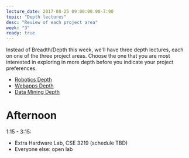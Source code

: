 ```yaml
---
lecture_date: 2017-08-25 09:00:00.00-7:00
topic: "Depth lectures"
desc: "Review of each project area"
week: "3"
ready: true
---
```


Instead of Breadth/Depth this week, we'll have three depth lectures, 
each on one of the three project areas.  Choose the one that you
are most interested in exploring in more depth before you indicate
your project preferences.

* [Robotics Depth](/robotics-depth/)
* [Webapps Depth](webapps-depth/)
* [Data Mining Depth](data-mining-depth/)


# Afternoon

1:15 - 3:15: 
* Extra Hardware Lab, CSE 3219 (schedule TBD)
* Everyone else: open lab
